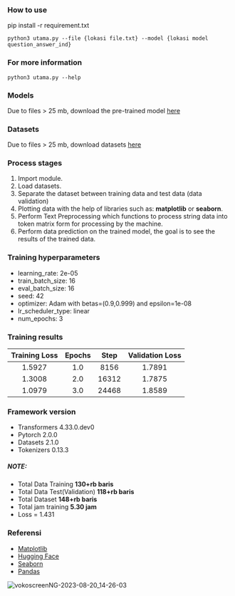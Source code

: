 ### How to use

pip install -r requirement.txt
```
python3 utama.py --file {lokasi file.txt} --model {lokasi model question_answer_ind}
```

### For more information
```
python3 utama.py --help
```
### Models
Due to files > 25 mb, download the pre-trained model [here](https://drive.google.com/drive/folders/1GKQPdh0vATghcYpT1gZsH_Pf3nmVztDV?usp=drive_link)

### Datasets
Due to files > 25 mb, download datasets [here](https://drive.google.com/drive/folders/11kNG1oWC5uvGfNHhuKK7xoMcuEO9cTmR?usp=drive_link)

### Process stages
1. Import module.
2. Load datasets.
3. Separate the dataset between training data and test data (data validation)
4. Plotting data with the help of libraries such as: **matplotlib** or **seaborn**.
5. Perform Text Preprocessing which functions to process string data into token matrix form for processing by the machine.
6. Perform data prediction on the trained model, the goal is to see the results of the trained data.

### Training hyperparameters

- learning_rate: 2e-05
- train_batch_size: 16
- eval_batch_size: 16
- seed: 42
- optimizer: Adam with betas=(0.9,0.999) and epsilon=1e-08
- lr_scheduler_type: linear
- num_epochs: 3

### Training results

| Training Loss | Epochs | Step | Validation Loss |
| :---:         |     :---:      |          :---: | :------: |
|  1.5927  |  1.0  |  8156  |  1.7891  |
|  1.3008  |  2.0  |  16312  |  1.7875  |
|  1.0979  |  3.0  |  24468  |  1.8589  |

### Framework version

- Transformers 4.33.0.dev0
- Pytorch 2.0.0
- Datasets 2.1.0
- Tokenizers 0.13.3

##### NOTE:

- Total Data Training **130+rb baris**
- Total Data Test(Validation) **118+rb baris**
- Total Dataset **148+rb baris**
- Total jam training **5.30 jam**
- Loss = 1.431

### Referensi
- [Matplotlib](https://matplotlib.org/)
- [Hugging Face](https://huggingface.co/)
- [Seaborn](https://seaborn.pydata.org/)
- [Pandas](https://pandas.pydata.org/)


![vokoscreenNG-2023-08-20_14-26-03](https://github.com/hendrimardani/question_answer_ind/assets/49816104/43b02d05-ed66-4450-b541-63bc1fa2608d)


